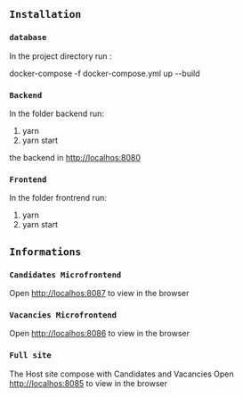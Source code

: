 ## `Installation`

### `database`

In the project directory run :

docker-compose -f docker-compose.yml up --build

### `Backend`

In the folder backend run: 

1. yarn
2. yarn start

the backend in [http://localhos:8080](http://localhost:8080)

### `Frontend`

In the folder frontrend run: 

1. yarn 
2. yarn start

##

## `Informations`

### `Candidates Microfrontend`

Open [http://localhos:8087](http://localhost:8087) to view in the browser

### `Vacancies Microfrontend`

Open [http://localhos:8086](http://localhost:8086) to view in the browser

### `Full site`

The Host site compose with Candidates and Vacancies
Open [http://localhos:8085](http://localhost:8085) to view in the browser